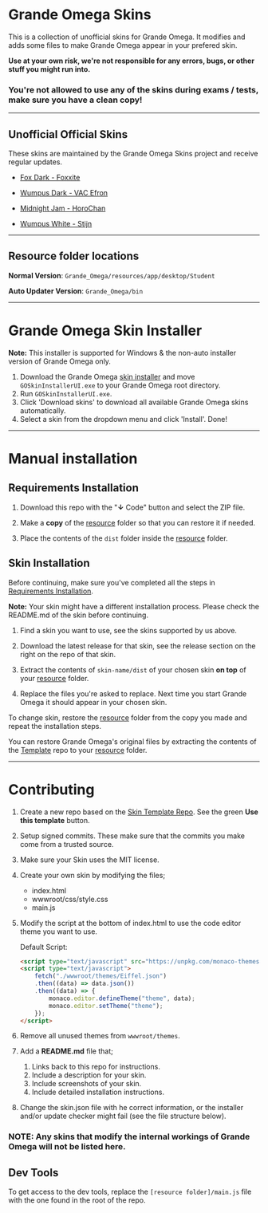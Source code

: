 <!-- @format -->

# Grande Omega Skins

This is a collection of unofficial skins for Grande Omega. It modifies and adds some files to make Grande Omega appear in your prefered skin.

**Use at your own risk, we're not responsible for any errors, bugs, or other stuff you might run into.**

### You're not allowed to use any of the skins during exams / tests, make sure you have a clean copy!

---

## Unofficial Official Skins

These skins are maintained by the Grande Omega Skins project and receive regular updates.

-   [Fox Dark - Foxxite](https://github.com/Grande-Omega-Skins/Fox-Dark)

-   [Wumpus Dark - VAC Efron](https://github.com/Grande-Omega-Skins/Wumpus-Dark)

-   [Midnight Jam - HoroChan](https://github.com/Grande-Omega-Skins/Midnight-Jam)

-   [Wumpus White - Stijn](https://github.com/Grande-Omega-Skins/Wumpus-White)

---

## Resource folder locations

**Normal Version**: `Grande_Omega/resources/app/desktop/Student`

**Auto Updater Version**: `Grande_Omega/bin`

---

# Grande Omega Skin Installer

**Note:** This installer is supported for Windows & the non-auto installer version of Grande Omega only.

1) Download the Grande Omega [skin installer](https://github.com/Grande-Omega-Skins/skin-installer/releases) and move `GOSkinInstallerUI.exe` to your Grande Omega root directory.
2) Run `GOSkinInstallerUI.exe`.
3) Click 'Download skins' to download all available Grande Omega skins automatically.
4) Select a skin from the dropdown menu and click 'Install'. Done!

---

# Manual installation

## Requirements Installation

1. Download this repo with the "**↓** Code" button and select the ZIP file.

2. Make a **copy** of the [resource](#resource-folder-locations) folder so that you can restore it if needed.

3. Place the contents of the `dist` folder inside the [resource](#resource-folder-locations) folder.

## Skin Installation

Before continuing, make sure you've completed all the steps in [Requirements Installation](#requirements-installation).

**Note:** Your skin might have a different installation process. Please check the README.md of the skin before continuing.  

1. Find a skin you want to use, see the skins supported by us above.

2. Download the latest release for that skin, see the release section on the right on the repo of that skin.

3. Extract the contents of `skin-name/dist` of your chosen skin **on top** of your [resource](#resource-folder-locations) folder.

4. Replace the files you're asked to replace. Next time you start Grande Omega it should appear in your chosen skin.

To change skin, restore the [resource](#resource-folder-locations) folder from the copy you made and repeat the installation steps.

You can restore Grande Omega's original files by extracting the contents of the [Template](https://github.com/Grande-Omega-Skins/template-skin/tree/master/dist) repo to your [resource](#resource-folder-locations) folder.

---

# Contributing

1. Create a new repo based on the [Skin Template Repo](https://github.com/Grande-Omega-Skins/template-skin). See the green **Use this template** button.

2. Setup signed commits. These make sure that the commits you make come from a trusted source.

3. Make sure your Skin uses the MIT license.

4. Create your own skin by modifying the files;

    - index.html
    - wwwroot/css/style.css
    - main.js

5. Modify the script at the bottom of index.html to use the code editor theme you want to use.

    Default Script:

    ```HTML
    <script type="text/javascript" src="https://unpkg.com/monaco-themes/dist/monaco-themes.js"></script>
    <script type="text/javascript">
    	fetch("./wwwroot/themes/Eiffel.json")
    	.then((data) => data.json())
    	.then((data) => {
    		monaco.editor.defineTheme("theme", data);
    		monaco.editor.setTheme("theme");
    	});
    </script>
    ```

6. Remove all unused themes from `wwwroot/themes`.

7. Add a **README.md** file that;

    1. Links back to this repo for instructions.
    2. Include a description for your skin.
    3. Include screenshots of your skin.
    4. Include detailed installation instructions.

8. Change the skin.json file with he correct information, or the installer and/or update checker might fail (see the file structure below).

### **NOTE:** Any skins that modify the internal workings of Grande Omega will not be listed here.

## Dev Tools

To get access to the dev tools, replace the `[resource folder]/main.js` file with the one found in the root of the repo.
